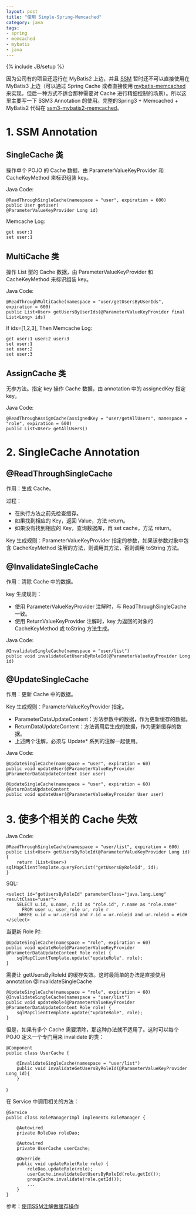 ```yaml
---
layout: post
title: "使用 Simple-Spring-Memcached"
category: java 
tags: 
- spring
- memcached
- mybatis
- java
---
```

{% include JB/setup %}

因为公司有的项目还运行在 MyBatis2 上边，并且 [SSM](http://code.google.com/p/simple-spring-memcached/) 暂时还不可以直接使用在 MyBatis3 上边（可以通过 Spring Cache 或者直接使用 [mybatis-memcached](http://www.mybatis.org/caches/memcached/) 来实现，但后一种方式不适合那种需要对 Cache 进行精细控制的场景）。所以这里主要写一下 SSM3 Annotation 的使用。完整的Spring3 + Memcached + MyBatis2 代码在 [ssm3-mybatis2-memcached](https://github.com/batizhao/spring-mybatis-memcached/tree/master/ssm3-mybatis2-memcached)。

# 1. SSM Annotation

## SingleCache 类
操作单个 POJO 的 Cache 数据，由 ParameterValueKeyProvider 和CacheKeyMethod 来标识组装 key。

Java Code:
	
	@ReadThroughSingleCache(namespace = "user", expiration = 600)
	public User getUser(
	@ParameterValueKeyProvider Long id)
	
Memcache Log:

	get user:1
	set user:1
	
## MultiCache 类
操作 List 型的 Cache 数据，由 ParameterValueKeyProvider 和 CacheKeyMethod 来标识组装 key。

Java Code:

	@ReadThroughMultiCache(namespace = "user/getUsersByUserIds", expiration = 600)
    public List<User> getUsersByUserIds(@ParameterValueKeyProvider final List<Long> ids)
    
If ids=[1,2,3], Then Memcache Log:

	get user:1 user:2 user:3
	set user:1
	set user:2
	set user:3	    

## AssignCache 类
无参方法。指定 key 操作 Cache 数据，由 annotation 中的 assignedKey 指定 key。

Java Code:

	@ReadThroughAssignCache(assignedKey = "user/getAllUsers", namespace = "role", expiration = 600)
    public List<User> getAllUsers()

# 2. SingleCache Annotation
## @ReadThroughSingleCache
作用：生成 Cache。

过程：

* 在执行方法之前先检查缓存。
* 如果找到相应的 Key，返回 Value，方法 return。
* 如果没有找到相应的 Key，查询数据库，再 set cache，方法 return。

Key 生成规则：ParameterValueKeyProvider 指定的参数，如果该参数对象中包含 CacheKeyMethod 注解的方法，则调用其方法，否则调用 toString 方法。

## @InvalidateSingleCache
作用：清除 Cache 中的数据。

key 生成规则：

* 使用 ParameterValueKeyProvider 注解时，与 ReadThroughSingleCache 一致。
* 使用 ReturnValueKeyProvider 注解时，key 为返回的对象的 CacheKeyMethod 或 toString 方法生成。

Java Code:

	@InvalidateSingleCache(namespace = "user/list")
    public void invalidateGetUsersByRoleId(@ParameterValueKeyProvider Long id)        

## @UpdateSingleCache
作用：更新 Cache 中的数据。

Key 生成规则：ParameterValueKeyProvider 指定。

* ParameterDataUpdateContent：方法参数中的数据，作为更新缓存的数据。
* ReturnDataUpdateContent：方法调用后生成的数据，作为更新缓存的数据。
* 上述两个注解，必须与 Update* 系列的注解一起使用。

Java Code:

	@UpdateSingleCache(namespace = "user", expiration = 60)
    public void updateUser(@ParameterValueKeyProvider @ParameterDataUpdateContent User user)
    
    @UpdateSingleCache(namespace = "user", expiration = 60)
    @ReturnDataUpdateContent
    public void updateUser(@ParameterValueKeyProvider User user)

# 3. 使多个相关的 Cache 失效
Java Code:

	@ReadThroughSingleCache(namespace = "user/list", expiration = 600)
    public List<User> getUsersByRoleId(@ParameterValueKeyProvider Long id) {
        return (List<User>) sqlMapClientTemplate.queryForList("getUsersByRoleId", id);
    }
    
SQL:

	<select id="getUsersByRoleId" parameterClass="java.lang.Long" resultClass="user">
		SELECT u.id, u.name, r.id as "role.id", r.name as "role.name"
	      FROM user u, user_role ur, role r
	     WHERE u.id = ur.userid and r.id = ur.roleid and ur.roleid = #id#
	</select>     
     
当更新 Role 时:

	@UpdateSingleCache(namespace = "role", expiration = 60)
    public void updateRole(@ParameterValueKeyProvider @ParameterDataUpdateContent Role role) {
        sqlMapClientTemplate.update("updateRole", role);
    } 
    
需要让 getUsersByRoleId 的缓存失效。这时最简单的办法是直接使用 annotation  @InvalidateSingleCache

	@UpdateSingleCache(namespace = "role", expiration = 60)
	@InvalidateSingleCache(namespace = "user/list")
    public void updateRole(@ParameterValueKeyProvider @ParameterDataUpdateContent Role role) {
        sqlMapClientTemplate.update("updateRole", role);
    }
    
但是，如果有多个 Cache 需要清除，那这种办法就不适用了。这时可以每个 POJO 定义一个专门用来 invalidate 的类：

	@Component
	public class UserCache {

	    @InvalidateSingleCache(namespace = "user/list")
	    public void invalidateGetUsersByRoleId(@ParameterValueKeyProvider Long id){
	    }
	    
    ｝
    
在 Service 中调用相关的方法：

	@Service
	public class RoleManagerImpl implements RoleManager {

	    @Autowired
	    private RoleDao roleDao;
	
	    @Autowired
	    private UserCache userCache;
	
	    @Override
	    public void updateRole(Role role) {
	        roleDao.updateRole(role);
	        userCache.invalidateGetUsersByRoleId(role.getId());
	        groupCache.invalidate(role.getId());
	        ...
	    }
	}    


参考：[使用SSM注解做缓存操作](http://www.colorfuldays.org/program/java/ssm_memcache/)

